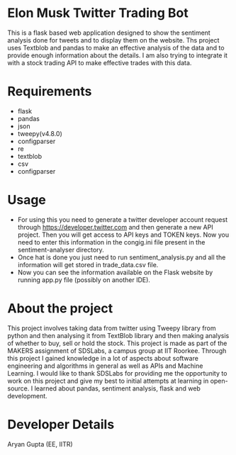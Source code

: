 # Elon Musk Twitter Trading Bot
This is a flask based web application designed to show the sentiment analysis done for tweets and to display them on the website. Ths project uses Textblob and pandas to make an effective analysis of the data and to provide enough information about the details. I am also trying to integrate it with a stock trading API to make effective trades with this data.
# Requirements
- flask
- pandas
- json
- tweepy(v4.8.0)
- configparser
- re
- textblob
- csv
- configparser
# Usage
- For using this you need to generate a twitter developer account request through https://developer.twitter.com and then generate a new API project. Then you will get access to API keys and TOKEN keys. Now you need to enter this information in the congig.ini file present in the sentiment-analyser directory.
- Once hat is done you just need to run sentiment_analysis.py and all the information will get stored in trade_data.csv file.
- Now you can see the information available on the Flask website by running app.py file (possibly on another IDE).
# About the project
This project involves taking data from twitter using Tweepy library from python and then analysing it from TextBlob library and then making analysis of whether to buy, sell or hold the stock. This project is made as part of the MAKERS assignment of SDSLabs, a campus group at IIT Roorkee.
Through this project I gained knowledge in a lot of aspects about software engineering and algorithms in general as well as APIs and Machine Learning. I would like to thank SDSLabs for providing me the opportunity to work on this project and give my best to initial attempts at learning in open-source. I learned about pandas, sentiment analysis, flask and web development.
# Developer Details 
Aryan Gupta
(EE, IITR)
